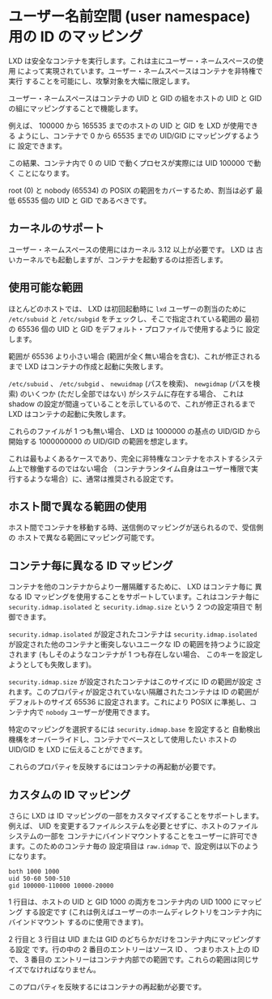 # ユーザー名前空間 (user namespace) 用の ID のマッピング

LXD は安全なコンテナを実行します。これは主にユーザー・ネームスペースの使用
によって実現されています。ユーザー・ネームスペースはコンテナを非特権で実行
することを可能にし、攻撃対象を大幅に限定します。

ユーザー・ネームスペースはコンテナの UID と GID の組をホストの UID と
GID の組にマッピングすることで機能します。

例えば、 100000 から 165535 までのホストの UID と GID を LXD が使用できる
ようにし、コンテナで 0 から 65535 までの UID/GID にマッピングするように
設定できます。

この結果、コンテナ内で 0 の UID で動くプロセスが実際には UID 100000 で動く
ことになります。

root (0) と nobody (65534) の POSIX の範囲をカバーするため、割当は必ず
最低 65535 個の UID と GID であるべきです。

## カーネルのサポート

ユーザー・ネームスペースの使用にはカーネル 3.12 以上が必要です。 LXD は
古いカーネルでも起動しますが、コンテナを起動するのは拒否します。

## 使用可能な範囲

ほとんどのホストでは、 LXD は初回起動時に `lxd` ユーザーの割当のために
`/etc/subuid` と `/etc/subgid` をチェックし、そこで指定されている範囲の
最初の 65536 個の UID と GID をデフォルト・プロファイルで使用するように
設定します。

範囲が 65536 より小さい場合 (範囲が全く無い場合を含む)、これが修正される
まで LXD はコンテナの作成と起動に失敗します。

`/etc/subuid` 、 `/etc/subgid` 、 `newuidmap` (パスを検索)、 `newgidmap`
(パスを検索) のいくつか (ただし全部ではない) がシステムに存在する場合、
これは shadow の設定が間違っていることを示しているので、これが修正されるまで
LXD はコンテナの起動に失敗します。

これらのファイルが 1 つも無い場合、 LXD は 1000000 の基点の UID/GID から開始する
1000000000 の UID/GID の範囲を想定します。

これは最もよくあるケースであり、完全に非特権なコンテナをホストするシステム上で稼働するのではない場合
（コンテナランタイム自身はユーザー権限で実行するような場合）に、通常は推奨される設定です。

## ホスト間で異なる範囲の使用

ホスト間でコンテナを移動する時、送信側のマッピングが送られるので、受信側の
ホストで異なる範囲にマッピング可能です。

## コンテナ毎に異なる ID マッピング

コンテナを他のコンテナからより一層隔離するために、 LXD はコンテナ毎に
異なる ID マッピングを使用することをサポートしています。これはコンテナ毎に
`security.idmap.isolated` と `security.idmap.size` という 2 つの設定項目で
制御できます。

`security.idmap.isolated` が設定されたコンテナは
`security.idmap.isolated` が設定された他のコンテナと衝突しないユニークな
ID の範囲を持つように設定されます (もしそのようなコンテナが 1 つも存在しない場合、
このキーを設定しようとしても失敗します)。

`security.idmap.size` が設定されたコンテナはこのサイズに ID の範囲が設定
されます。このプロパティが設定されていない隔離されたコンテナは ID の範囲が
デフォルトのサイズ 65536 に設定されます。これにより POSIX に準拠し、コンテナ内で
`nobody` ユーザーが使用できます。

特定のマッピングを選択するには `security.idmap.base` を設定すると
自動検出機構をオーバーライドし、コンテナでベースとして使用したい
ホストの UID/GID を LXD に伝えることができます。

これらのプロパティを反映するにはコンテナの再起動が必要です。

## カスタムの ID マッピング

さらに LXD は ID マッピングの一部をカスタマイズすることをサポートします。例えば、
UID を変更するファイルシステムを必要とせずに、ホストのファイルシステムの一部を
コンテナにバインドマウントすることをユーザーに許可できます。このためのコンテナ毎の
設定項目は `raw.idmap` で、設定例は以下のようになります。

    both 1000 1000
    uid 50-60 500-510
    gid 100000-110000 10000-20000

1 行目は、ホストの UID と GID 1000 の両方をコンテナ内の UID 1000 にマッピング
する設定です (これは例えばユーザーのホームディレクトリをコンテナ内にバインドマウント
するのに使用できます)。

2 行目と 3 行目は UID または GID のどちらかだけをコンテナ内にマッピングする設定
です。行の中の 2 番目のエントリーはソース ID 、 つまりホスト上の ID で、 3 番目の
エントリーはコンテナ内部での範囲です。これらの範囲は同じサイズでなければなりません。

このプロパティを反映するにはコンテナの再起動が必要です。
